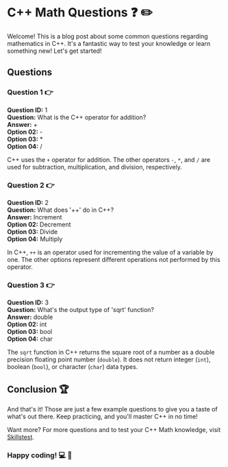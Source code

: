 # C++ Math Questions :question: :pencil2:

Welcome! This is a blog post about some common questions regarding mathematics in C++. It's a fantastic way to test your knowledge or learn something new! Let's get started!

## Questions 

### Question 1 :point_right:
**Question ID:** 1  
**Question:** What is the C++ operator for addition?  
**Answer:** +  
**Option 02:** -  
**Option 03:** *  
**Option 04:** /  

C++ uses the `+` operator for addition. The other operators `-`, `*`, and `/` are used for subtraction, multiplication, and division, respectively. 

### Question 2 :point_right:
**Question ID:** 2  
**Question:** What does '++' do in C++?  
**Answer:** Increment  
**Option 02:** Decrement  
**Option 03:** Divide  
**Option 04:** Multiply  

In C++, `++` is an operator used for incrementing the value of a variable by one. The other options represent different operations not performed by this operator. 

### Question 3 :point_right:
**Question ID:** 3  
**Question:** What's the output type of 'sqrt' function?  
**Answer:** double  
**Option 02:** int  
**Option 03:** bool  
**Option 04:** char  

The `sqrt` function in C++ returns the square root of a number as a double precision floating point number (`double`). It does not return integer (`int`), boolean (`bool`), or character (`char`) data types. 

## Conclusion :trophy:
And that's it! Those are just a few example questions to give you a taste of what's out there. Keep practicing, and you'll master C++ in no time!

Want more? For more questions and to test your C++ Math knowledge, visit [Skillstest](https://skillstest.me).

### Happy coding! :computer: :rocket:
